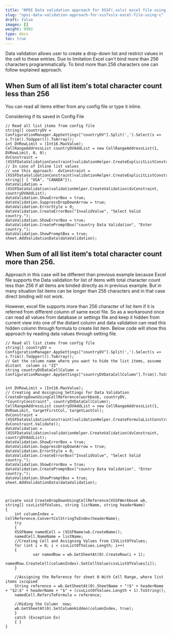 ```yaml
---
title: "NPOI Data validation approach for XSSF(.xslx) excel file using c#"
slug: "npoi-data-validation-approach-for-xssfxslx-excel-file-using-c"
draft: false
images: []
weight: 9992
type: docs
toc: true
---
```


Data validation allows user to create a drop-down list and restrict values in the cell to these entries. Due to limitation Excel can't bind  more than 256 characters programmatically. To bind more than 256 characters one can follow explained approach.

## When Sum of all list item's total character count less than 256
You can read all items either from any config file or type it inline. 

Considering if its saved in Config File 
 

    // Read all list items from config file
    string[] countryDV = ConfigurationManager.AppSettings["countryDV"].Split(',').Select(s => s.Trim().ToUpper()).ToArray();
    int DVRowLimit = (Int16.MaxValue); 
    CellRangeAddressList countryDVAddList = new CellRangeAddressList(1, DVRowLimit, 0, 0);
    dvConstraint = (XSSFDataValidationConstraint)validationHelper.CreateExplicitListConstraint(countryDV);
    // In case of Inline list values 
    // use this approach:  dvConstraint = (XSSFDataValidationConstraint)validationHelper.CreateExplicitListConstraint(new string[] { "USA", "CANADA"});
    dataValidation = (XSSFDataValidation)validationHelper.CreateValidation(dvConstraint, countryDVAddList);
    dataValidation.ShowErrorBox = true;
    dataValidation.SuppressDropDownArrow = true;
    dataValidation.ErrorStyle = 0;
    dataValidation.CreateErrorBox("InvalidValue", "Select Valid country.");
    dataValidation.ShowErrorBox = true;
    dataValidation.CreatePromptBox("country Data Validation", "Enter country.");
    dataValidation.ShowPromptBox = true;
    sheet.AddValidationData(dataValidation);

## When Sum of all list item's total character count more than 256.
Approach in this case will be different than previous example because Excel file supports the Data validation for list of items with total character count less than 256 if all items are binded directly as in previous example. But in many situation list items can be longer than 256 characters and in that case direct binding will not work.

However, excel file supports more than 256 character of list item if it is referred from different column of same excel file. So as a workaround once can read all values from database or settings file and keep it hidden from current view into one of the distant column and data validation can read this hidden column through formula to create list item. Below code will show this approach by reading data values through setting file.

    // Read all list items from config file
    string[] countryDV = ConfigurationManager.AppSettings["countryDV"].Split(',').Select(s => s.Trim().ToUpper()).ToArray();
    // Get the column name where you want to hide the list items, assume distant  column is "ZZ"
    string countryDVDataCellColumn = ConfigurationManager.AppSettings["countryDVDataCellColumn"].Trim().ToString(); 
    
      
    int DVRowLimit = (Int16.MaxValue); 
    // Creating and Assigning Settings for Data Validation
    CreateDropDownUsingCellReference(workbook, countryDV, "CountryConstraint", countryDVDataCellColumn);
    CellRangeAddressList countryDVAddList = new CellRangeAddressList(1, DVRowLimit, targetFirstCol, targetLastCol);
    dvConstraint = (XSSFDataValidationConstraint)validationHelper.CreateFormulaListConstraint("=CountryConstraint");
    dvConstraint.Validate();
    dataValidation = (XSSFDataValidation)validationHelper.CreateValidation(dvConstraint, countryDVAddList);
    dataValidation.ShowErrorBox = true;
    dataValidation.SuppressDropDownArrow = true;
    dataValidation.ErrorStyle = 0;
    dataValidation.CreateErrorBox("InvalidValue", "Select Valid country.");
    dataValidation.ShowErrorBox = true;
    dataValidation.CreatePromptBox("country Data Validation", "Enter country.");
    dataValidation.ShowPromptBox = true;
    sheet.AddValidationData(dataValidation);
    
    
    
    private void CreateDropDownUsingCellReference(XSSFWorkbook wb, string[] csvListOfValues, string listName, string headerName)
    {
        int columnIndex = CellReference.ConvertColStringToIndex(headerName);
        try
        {
        XSSFName namedCell = (XSSFName)wb.CreateName();
        namedCell.NameName = listName;
        //Creating Cell and Assigning Values from CSVListOfValues;
        for (int i = 0; i < csvListOfValues.Length; i++)
        {
                var namedRow = wb.GetSheetAt(0).CreateRow(i + 1);
                namedRow.CreateCell(columnIndex).SetCellValue(csvListOfValues[i]);
        }
    
        //Assigning the Reference for sheet 0 With Cell Range, where list items iscopied 
        String reference = wb.GetSheetAt(0).SheetName + "!$" + headerName + "$2:$" + headerName + "$" + (csvListOfValues.Length + 1).ToString();
        namedCell.RefersToFormula = reference;
    
        //Hiding the Column  now;
        wb.GetSheetAt(0).SetColumnHidden(columnIndex, true);
        }
        catch (Exception Ex)
        { }
    }






